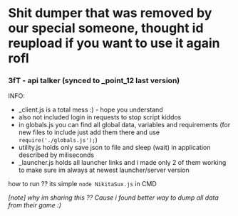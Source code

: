 # Shit dumper that was removed by our special someone, thought id reupload if you want to use it again rofl


### 3fT - api talker (synced to _point_12 last version)

INFO:
- _client.js is a total mess :) - hope you understand
- also not included login in requests to stop script kiddos
- in globals.js you can find all global data, variables and requirements (for new files to include just add them there and use `require('./globals.js');`)
- utility.js holds only save json to file and sleep (wait) in application described by miliseconds
- _launcher.js holds all launcher links and i made only 2 of them working to make sure im always at newest launcher/server version


how to run ?? its simple `node NikitaSux.js` in CMD


_[note] why im sharing this ?? Cause i found better way to dump all data from their game :)_
